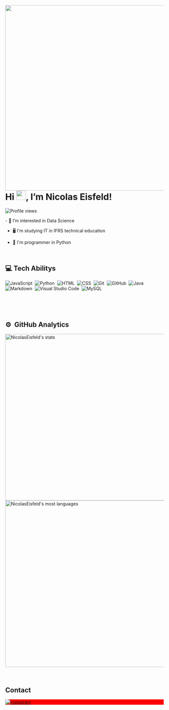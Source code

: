 <img align="right" height="590em" src="https://i.pinimg.com/564x/3d/e6/9d/3de69de16f190c1be002c358e9ba8775.jpg"/>
<h1 align="left">Hi <img src="https://raw.githubusercontent.com/kaueMarques/kaueMarques/master/hi.gif" height="30px">, I’m Nicolas Eisfeld! </h1>
<p align="left"> <img src="https://komarev.com/ghpvc/?username=NicolasEisfeld&color=gray" alt="Profile views" /> </p>
- 🎲 I’m interested in Data Science
  
- 🖥️ I'm studying IT in IFRS technical education
  
- 🐍 I'm programmer in Python


<br />

## 💻 Tech Abilitys

![JavaScript](https://img.shields.io/badge/-JavaScript-262626?style=flat&logo=javascript)&nbsp;
![Python](https://img.shields.io/badge/-Python-262626?style=flat&logo=python)&nbsp;
![HTML](https://img.shields.io/badge/-HTML-262626?style=flat&logo=HTML5)&nbsp;
![CSS](https://img.shields.io/badge/-CSS-262626?style=flat&logo=CSS3&logoColor=1572B6)&nbsp;
![Git](https://img.shields.io/badge/-Git-262626?style=flat&logo=git)&nbsp;
![GitHub](https://img.shields.io/badge/-GitHub-262626?style=flat&logo=github)&nbsp;
![Java](https://img.shields.io/badge/-Java-262626?style=flat&logo=java)&nbsp;
![Markdown](https://img.shields.io/badge/-Markdown-262626?style=flat&logo=markdown)&nbsp;
![Visual Studio Code](https://img.shields.io/badge/-Visual%20Studio%20Code-262626?style=flat&logo=visual-studio-code&logoColor=007ACC)&nbsp;
![MySQL](https://img.shields.io/badge/-MySQL-262626?style=flat&logo=mysql)&nbsp;

<br />
<br />
<br />

## ⚙️ &nbsp;GitHub Analytics
<p align="left">
<img width="530em" src="https://github-readme-stats.vercel.app/api?username=NicolasEisfeld&show_icons=true&theme=dark" alt="NicolasEisfeld's stats"/>
<img width="530em" src="https://github-readme-stats.vercel.app/api/top-langs/?username=NicolasEisfeld&layout=compact&theme=dark" alt="NicolasEisfeld's most languages"/>
</p>

<br>

## Contact

<p align="left" style="background:red">

</a>
<a href="https://instagram.com/nicoeisfeld_" target="_blank">
 <img align="center" src="https://img.shields.io/badge/-Nicoeisfeld_-05122A?style=flat&logo=instagram" alt="instagram"/>
</a>

</a>
</p>
